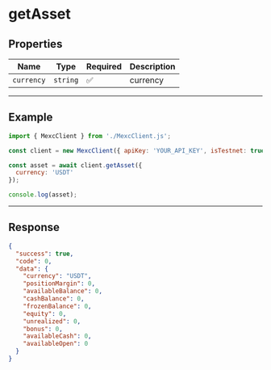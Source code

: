 # getAsset

## Properties

| **Name**           | **Type**   | **Required** | **Description** |
|--------------------|------------|--------------|------------------|
| `currency`           | `string`   | ✅            | currency |

---

## Example

```js
import { MexcClient } from './MexcClient.js';

const client = new MexcClient({ apiKey: 'YOUR_API_KEY', isTestnet: true });

const asset = await client.getAsset({
  currency: 'USDT'
});

console.log(asset);
```

---

## Response

```JSON
{
  "success": true,
  "code": 0,
  "data": {
    "currency": "USDT",
    "positionMargin": 0,
    "availableBalance": 0,
    "cashBalance": 0,
    "frozenBalance": 0,
    "equity": 0,
    "unrealized": 0,
    "bonus": 0,
    "availableCash": 0,
    "availableOpen": 0
  }
}
```